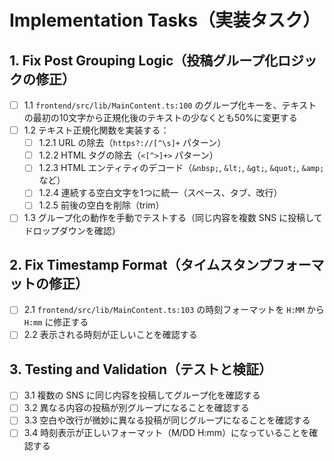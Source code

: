 # Implementation Tasks（実装タスク）

## 1. Fix Post Grouping Logic（投稿グループ化ロジックの修正）

- [ ] 1.1 `frontend/src/lib/MainContent.ts:100` のグループ化キーを、テキストの最初の10文字から正規化後のテキストの少なくとも50%に変更する
- [ ] 1.2 テキスト正規化関数を実装する：
  - [ ] 1.2.1 URL の除去（`https?://[^\s]+` パターン）
  - [ ] 1.2.2 HTML タグの除去（`<[^>]+>` パターン）
  - [ ] 1.2.3 HTML エンティティのデコード（`&nbsp;`, `&lt;`, `&gt;`, `&quot;`, `&amp;` など）
  - [ ] 1.2.4 連続する空白文字を1つに統一（スペース、タブ、改行）
  - [ ] 1.2.5 前後の空白を削除（trim）
- [ ] 1.3 グループ化の動作を手動でテストする（同じ内容を複数 SNS に投稿してドロップダウンを確認）

## 2. Fix Timestamp Format（タイムスタンプフォーマットの修正）

- [ ] 2.1 `frontend/src/lib/MainContent.ts:103` の時刻フォーマットを `H:MM` から `H:mm` に修正する
- [ ] 2.2 表示される時刻が正しいことを確認する

## 3. Testing and Validation（テストと検証）

- [ ] 3.1 複数の SNS に同じ内容を投稿してグループ化を確認する
- [ ] 3.2 異なる内容の投稿が別グループになることを確認する
- [ ] 3.3 空白や改行が微妙に異なる投稿が同じグループになることを確認する
- [ ] 3.4 時刻表示が正しいフォーマット（M/DD H:mm）になっていることを確認する
